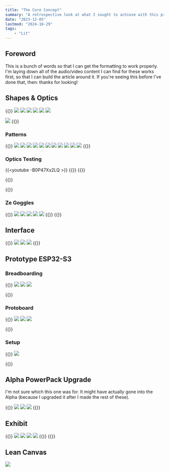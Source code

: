 ```yaml
---
title: "The Core Concept"
summary: "A retrospective look at what I sought to achieve with this project - the ability to have an entire outfit sychronized to the sounds of music, together in harmony. I actually achieved my proof of concept, and I did so by combining two fixed controller installations with the Alpha prototype. Together, I proved that what I want can, in fact, be achieved. This is The Core Concept."
date: "2023-12-05"
lastmod: "2024-10-29"
tags:
    - "Lit"
---
```

## Foreword

This is a bunch of words so that I can get the formatting to work properly. I'm laying down all of the audio/video 
content I can find for these works first, so that I can build the article around it. If you're seeing this before 
I've done that, then: thanks for looking!

## Shapes & Optics
{{<gallery>}}
<img src="Hot_Glue_vs_Epoxy_Diffusion_Testing.jpg" class="grid-w50 md:grid-w33" />
<img src="Four_Hearts_Equals_One_Star.jpg" class="grid-w50 md:grid-w33" />
<img src="Eight_Heart_Medallion_But_Sloppy.jpg" class="grid-w50 md:grid-w33" />
<img src="Six_Hearted_Square.jpg" class="grid-w50 md:grid-w33" />
<img src="Six_Hearted_Square_Plus_60_Degree_Lens.jpg" class="grid-w50 md:grid-w33" />
<img src="Three_Hearts.jpg" class="grid-w50 md:grid-w33" />

<img src="A_Collection_Of_Shapes_Optics.jpg" class="grid-w50 md:grid-w33" />
{{</gallery>}}


### Patterns

{{<gallery>}}
<img src="PCB_Patterns_1.jpg" class="grid-w50 md:grid-w33" />
<img src="PCB_Patterns_2.jpg" class="grid-w50 md:grid-w33" />
<img src="PCB_Patterns_3.jpg" class="grid-w50 md:grid-w33" />
<img src="PCB_Patterns_Lit.jpg" class="grid-w50 md:grid-w33" />
<img src="PCB_Patterns_Lit_2.jpg" class="grid-w50 md:grid-w33" />
<img src="PCB_Patterns_4.jpg" class="grid-w50 md:grid-w33" />
<img src="PCB_Patterns_Lit_3.jpg" class="grid-w50 md:grid-w33" />
<img src="PCB_Patterns_5.jpg" class="grid-w50 md:grid-w33" />
<img src="PCB_Patterns_6.jpg" class="grid-w50 md:grid-w33" />
<img src="PCB_Patterns_Lit_4.jpg" class="grid-w50 md:grid-w33" />
<img src="PCB_Patterns_7.jpg" class="grid-w50 md:grid-w33" />
{{</gallery>}}


### Optics Testing

{{<youtube -B0P47Xx2LQ >}}
{{<youtube yy6rPqwJBbo  >}}
{{<youtube Kz7-wNgJugA  >}}

{{<youtube SNoeR45pvLM >}}

{{<youtube FX0R-HnFHM8 >}}
### Ze Goggles

{{<gallery>}}
<img src="Ze_Goggles_Blue.jpg" class="grid-w50 md:grid-w33" />
<img src="Ze_Goggles_Purple_Bright.jpg" class="grid-w50 md:grid-w33" />
<img src="Ze_Goggles_Purple_Dim.jpg" class="grid-w50 md:grid-w33" />
<img src="Ze_Goggles_Test_Off.jpg" class="grid-w50 md:grid-w33" />
<img src="Ze_Goggles_Test_Green.jpg" class="grid-w50 md:grid-w33" />
{{</gallery>}}
{{<youtube W2MDVw-JhpY >}}


## Interface
{{<gallery>}}
<img src="Trill_Flex_Sensor_Front.jpg" class="grid-w50 md:grid-w33" />
<img src="Trill_Flex_Sensor_Back.jpg" class="grid-w50 md:grid-w33" />
<img src="Slide_Potentiometer.jpg" class="grid-w50 md:grid-w33" />
{{</gallery>}}

## Prototype ESP32-S3

### Breadboarding
{{<gallery>}}
<img src="ESP32_S3_Breadboarding.jpg" class="grid-w50 md:grid-w33" />
<img src="ESP32_S3_Breadboarding_2.jpg" class="grid-w50 md:grid-w33" />
<img src="ESP32_S3_Breadboarding_3.jpg" class="grid-w50 md:grid-w33" />

{{</gallery>}}

### Protoboard

{{<gallery>}}
<img src="ESP32_S3_Protoboard_Ports_Mockup.jpg" class="grid-w50 md:grid-w33" />
<img src="ESP32_S3_Protoboard_Ports_Mockup_2.jpg" class="grid-w50 md:grid-w33" />
<img src="ESP32_S3_Protoboard_Ports_Mockup_3.jpg" class="grid-w50 md:grid-w33" />

{{</gallery>}}



### Setup

{{<gallery>}}
<img src="ESP32_S3_Case_OLED_Mockup.jpg" class="grid-w50" />

{{</gallery>}}


## Alpha PowerPack Upgrade
I'm not sure which this one was for. It might have actually gone into the Alpha (because I upgraded it after 
I made the rest of these). 

{{<gallery>}}
<img src="Power_Pack_Circuit.jpg" class="grid-w50 md:grid-w33" />
<img src="New_Power_Circuit_1.JPG" class="grid-w50 md:grid-w33" />
<img src="New_Power_Circuit_2.JPG" class="grid-w50 md:grid-w33" />
{{</gallery>}}

## Exhibit

{{<gallery>}}
<img src="Pretty_Little_Seven.jpg" class="grid-w50 md:grid-w33" />
<img src="Synchronized_Exhibit.jpg" class="grid-w50 md:grid-w33" />
<img src="Synchronized_Exhibit_2.jpg" class="grid-w50 md:grid-w33" />
<img src="A_Great_White_Light.jpg" class="grid-w50 md:grid-w33" />
{{</gallery>}}
{{<youtube OQKZrvu6iQk >}}

## Lean Canvas

<img src="Lean_Canvas.jpg" />
